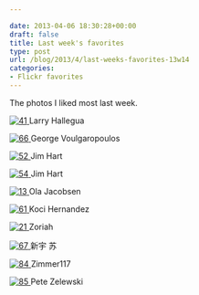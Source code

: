 ```yaml
---

date: 2013-04-06 18:30:28+00:00
draft: false
title: Last week's favorites
type: post
url: /blog/2013/4/last-weeks-favorites-13w14
categories:
- Flickr favorites
---
```


The photos I liked most last week.

[![41](https://farm9.staticflickr.com/8241/8583976713_14d183b6a4_b.jpg)
](http://www.flickr.com/photos/64515520@N02/8583976713)
Larry Hallegua





[![66](https://farm9.staticflickr.com/8520/8604839398_c6af767476_b.jpg)
](http://www.flickr.com/photos/68807691@N00/8604839398)
George Voulgaropoulos





[![52](https://farm9.staticflickr.com/8388/8591726235_58f9b93536_b.jpg)
](http://www.flickr.com/photos/31477151@N04/8591726235)
Jim Hart





[![54](https://farm9.staticflickr.com/8100/8609197527_fe2e1557a2_b.jpg)
](http://www.flickr.com/photos/31477151@N04/8609197527)
Jim Hart





[![13](https://farm9.staticflickr.com/8520/8613803385_204d89a991_b.jpg)
](http://www.flickr.com/photos/27556041@N04/8613803385)
Ola Jacobsen





[![61](https://farm9.staticflickr.com/8533/8602102025_b718a1aa05.jpg)
](http://www.flickr.com/photos/44908314@N00/8602102025)
Koci Hernandez





[![21](https://farm9.staticflickr.com/8406/8616241388_1ebfef80ed_b.jpg)
](http://www.flickr.com/photos/46676910@N00/8616241388)
Zoriah





[![67](https://farm9.staticflickr.com/8379/8604443467_71bbb776a9_b.jpg)
](http://www.flickr.com/photos/36638309@N00/8604443467)
新宇 苏





[![84](https://farm9.staticflickr.com/8242/8573792683_7e8f35a44e_b.jpg)
](http://www.flickr.com/photos/32662406@N03/8573792683)
Zimmer117





[![85](https://farm9.staticflickr.com/8219/8255440004_a77bc3cb70_b.jpg)
](http://www.flickr.com/photos/51138073@N04/8255440004)
Pete Zelewski
